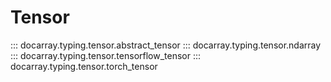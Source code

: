 # Tensor

::: docarray.typing.tensor.abstract_tensor
::: docarray.typing.tensor.ndarray
::: docarray.typing.tensor.tensorflow_tensor
::: docarray.typing.tensor.torch_tensor
